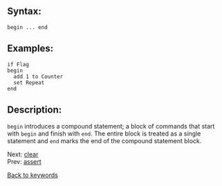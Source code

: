 ## Syntax:
`begin ... end`
## Examples:
`if Flag`  
`begin`  
`  add 1 to Counter`  
`  set Repeat`  
`end`
## Description:
`begin` introduces a compound statement; a block of commands that start with `begin` and finish with `end`. The entire block is treated as a single statement and `end` marks the end of the compound statement block.

Next: [clear](cleaar.md)  
Prev: [assert](assert.md)

[Back to keywords](../keywords.md)
